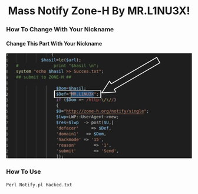 <h1 align="center">Mass Notify Zone-H By MR.L1NU3X</a>!</h1>

### How To Change With Your Nickname
#### Change This Part With Your Nickname
<img src="Change This.jpg"></img>
### How To Use
`Perl Notify.pl Hacked.txt`
